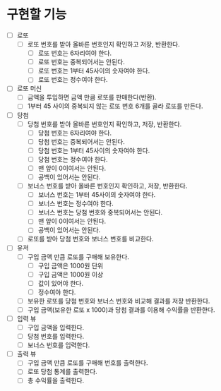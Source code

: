 # 구현할 기능
- [ ] 로또
  - [ ] 로또 번호를 받아 올바른 번호인지 확인하고 저장, 반환한다.
    - [ ] 로또 번호는 6자리여야 한다.
    - [ ] 로또 번호는 중복되어서는 안된다.
    - [ ] 로또 번호는 1부터 45사이의 숫자여야 한다.
    - [ ] 로또 번호는 정수여야 한다. 
- [ ] 로또 머신
  - [ ] 금액을 투입하면 금액 만큼 로또를 판매한다(반환).
  - [ ] 1부터 45 사이의 중복되지 않는 로또 번호 6개를 골라 로또를 만든다. 
- [ ] 당첨
  - [ ] 당첨 번호를 받아 올바른 번호인지 확인하고, 저장, 반환한다.
    - [ ] 당첨 번호는 6자리여야 한다.
    - [ ] 당첨 번호는 중복되어서는 안된다.
    - [ ] 당첨 번호는 1부터 45사이의 숫자여야 한다.
    - [ ] 당첨 번호는 정수여야 한다.
    - [ ] 맨 앞이 0이여서는 안된다.
    - [ ] 공백이 있어서는 안된다.
  - [ ] 보너스 번호를 받아 올바른 번호인지 확인하고, 저장, 반환한다.
    - [ ] 보너스 번호는 1부터 45사이의 숫자여야 한다.
    - [ ] 보너스 번호는 정수여야 한다.
    - [ ] 보너스 번호는 당첨 번호와 중복되어서는 안된다.
    - [ ] 맨 앞이 0이여서는 안된다.
    - [ ] 공백이 있어서는 안된다.
  - [ ] 로또를 받아 당첨 번호와 보너스 번호를 비교한다.
- [ ] 유저
   - [ ] 구입 금액 만큼 로또를 구매해 보유한다.
       - [ ] 구입 금액은 1000원 단위
      - [ ] 구입 금액은 1000원 이상
      - [ ] 값이 있어야 한다.
      - [ ] 정수여야 한다.
   - [ ] 보유한 로또를 당첨 번호와 보너스 번호와 비교해 결과를 저장 반환한다.
   - [ ] 구입 금액(보유한 로또 x 1000)과 당첨 결과를 이용해 수익률을 반환한다.

- [ ] 입력 뷰
  - [ ] 구입 금액을 입력한다.
  - [ ] 당첨 번호를 입력한다.
  - [ ] 보너스 번호를 입력한다.
- [ ] 출력 뷰
  - [ ] 구입 금액 만큼 로또를 구매해 번호를 출력한다.
  - [ ] 로또 당첨 통계를 출력한다.
  - [ ] 총 수익률을 출력한다.
